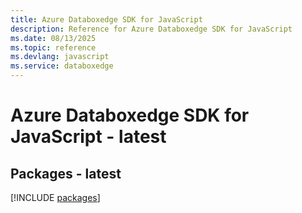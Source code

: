 ```yaml
---
title: Azure Databoxedge SDK for JavaScript
description: Reference for Azure Databoxedge SDK for JavaScript
ms.date: 08/13/2025
ms.topic: reference
ms.devlang: javascript
ms.service: databoxedge
---
```

# Azure Databoxedge SDK for JavaScript - latest
## Packages - latest
[!INCLUDE [packages](databoxedge-index.md)]